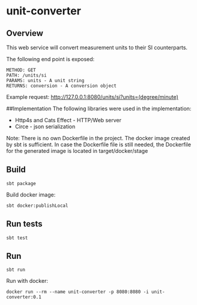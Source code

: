 # unit-converter
## Overview
This web service will convert measurement units to their SI counterparts. 

The following end point is exposed:
```
METHOD: GET
PATH: /units/si
PARAMS: units - A unit string
RETURNS: conversion - A conversion object
```

Example request:
http://127.0.0.1:8080/units/si?units=(degree/minute)

##Implementation
The following libraries were used in the implementation:
 - Http4s and Cats Effect - HTTP/Web server
 - Circe - json serialization

Note: There is no own Dockerfile in the project. 
The docker image created by sbt is sufficient. 
In case the Dockerfile file is still needed, the Dockerfile for
 the generated image is located in target/docker/stage


## Build

```sbt package```

Build docker image:

```sbt docker:publishLocal```

## Run tests
```sbt test```

## Run
```sbt run```

Run with docker:

```docker run --rm --name unit-converter -p 8080:8080 -i unit-converter:0.1```

